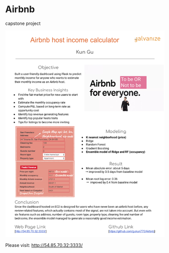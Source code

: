 # Airbnb
capstone project

![Project Presentation](img/OnePager.jpg)

Please visit: http://54.85.70.32:3333/
